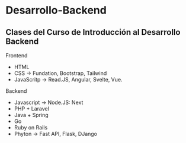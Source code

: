 # Desarrollo-Backend
Clases del Curso de Introducción al Desarrollo Backend
----
Frontend
  - HTML
  - CSS -> Fundation, Bootstrap, Tailwind
  - JavaScritp -> Read.JS, Angular, Svelte, Vue.

Backend
  - Javascript -> Node.JS:  Next
  - PHP + Laravel
  - Java + Spring
  - Go
  - Ruby on Rails
  - Phyton -> Fast API, Flask, DJango
